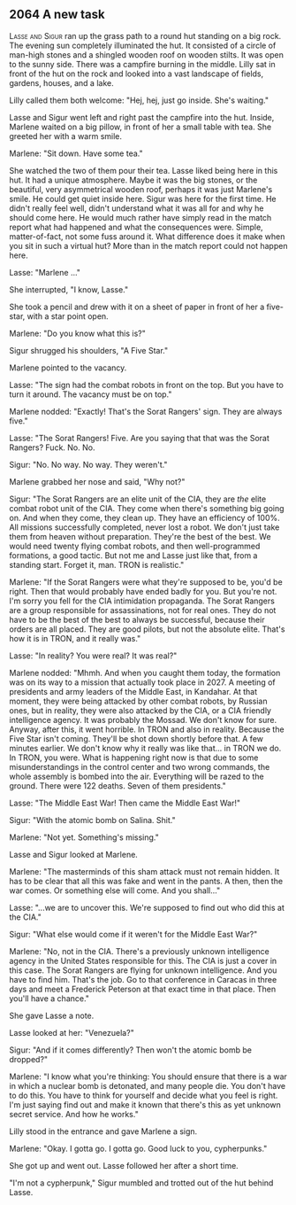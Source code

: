 
## **2064** A new task

<span style="font-variant:small-caps;">Lasse and Sigur</span> ran up the grass path to a round hut standing on a big rock.
The evening sun completely illuminated the hut.
It consisted of a circle of man-high stones and a shingled wooden roof on wooden stilts.
It was open to the sunny side.
There was a campfire burning in the middle.
Lilly sat in front of the hut on the rock and looked into a vast landscape of fields, gardens, houses, and a lake.

Lilly called them both welcome: "Hej, hej, just go inside.
She's waiting."

Lasse and Sigur went left and right past the campfire into the hut.
Inside, Marlene waited on a big pillow, in front of her a small table with tea.
She greeted her with a warm smile.

Marlene: "Sit down.
Have some tea."

She watched the two of them pour their tea.
Lasse liked being here in this hut.
It had a unique atmosphere.
Maybe it was the big stones, or the beautiful, very asymmetrical wooden roof, perhaps it was just Marlene's smile.
He could get quiet inside here.
Sigur was here for the first time.
He didn't really feel well, didn't understand what it was all for and why he should come here.
He would much rather have simply read in the match report what had happened and what the consequences were.
Simple, matter-of-fact, not some fuss around it.
What difference does it make when you sit in such a virtual hut?
More than in the match report could not happen here.

Lasse: "Marlene ..."

She interrupted, "I know, Lasse."

She took a pencil and drew with it on a sheet of paper in front of her a five-star, with a star point open.

Marlene: "Do you know what this is?"

Sigur shrugged his shoulders, "A Five Star."

Marlene pointed to the vacancy.

Lasse: "The sign had the combat robots in front on the top.
But you have to turn it around.
The vacancy must be on top."

Marlene nodded: "Exactly! That's the Sorat Rangers' sign.
They are always five."

Lasse: "The Sorat Rangers!
Five.
Are you saying that that was the Sorat Rangers? Fuck.
No. No.

Sigur: "No.
No way. No way.
They weren't."

Marlene grabbed her nose and said, "Why not?"

Sigur: "The Sorat Rangers are an elite unit of the CIA, they are _the_ elite combat robot unit of the CIA.
They come when there's something big going on.
And when they come, they clean up.
They have an efficiency of 100%.
All missions successfully completed, never lost a robot.
We don't just take them from heaven without preparation.
They're the best of the best.
We would need twenty flying combat robots, and then well-programmed formations, a good tactic.
But not me and Lasse just like that, from a standing start.
Forget it, man.
TRON is realistic."

Marlene: "If the Sorat Rangers were what they're supposed to be, you'd be right.
Then that would probably have ended badly for you.
But you're not.
I'm sorry you fell for the CIA intimidation propaganda.
The Sorat Rangers are a group responsible for assassinations, not for real ones.
They do not have to be the best of the best to always be successful, because their orders are all placed.
They are good pilots, but not the absolute elite.
That's how it is in TRON, and it really was."

Lasse: "In reality? You were real? It was real?"

Marlene nodded: "Mhmh.
And when you caught them today, the formation was on its way to a mission that actually took place in 2027.
A meeting of presidents and army leaders of the Middle East, in Kandahar.
At that moment, they were being attacked by other combat robots, by Russian ones, but in reality, they were also attacked by the CIA, or
a CIA friendly intelligence agency.
It was probably the Mossad.
We don't know for sure.
Anyway, after this, it went horrible.
In TRON and also in reality.
Because the Five Star isn't coming.
They'll be shot down shortly before that.
A few minutes earlier.
We don't know why it really was like that... in TRON we do.
In TRON, you were.
What is happening right now is that due to some misunderstandings in the control center and two wrong commands, the whole assembly is bombed into the air.
Everything will be razed to the ground.
There were 122 deaths.
Seven of them presidents."

Lasse: "The Middle East War! Then came the Middle East War!"

Sigur: "With the atomic bomb on Salina.
Shit."

Marlene: "Not yet.
Something's missing."

Lasse and Sigur looked at Marlene.

Marlene: "The masterminds of this sham attack must not remain hidden.
It has to be clear that all this was fake and went in the pants.
A then, then the war comes.
Or something else will come.
And you shall..."

Lasse: "...we are to uncover this.
We're supposed to find out who did this at the CIA."

Sigur: "What else would come if it weren't for the Middle East War?"

Marlene: "No, not in the CIA.
There's a previously unknown intelligence agency in the United States responsible for this.
The CIA is just a cover in this case.
The Sorat Rangers are flying for unknown intelligence.
And you have to find him.
That's the job.
Go to that conference in Caracas in three days and meet a Frederick Peterson at that exact time in that place.
Then you'll have a chance."

She gave Lasse a note.

Lasse looked at her: "Venezuela?"

Sigur: "And if it comes differently? Then won't the atomic bomb be dropped?"

Marlene: "I know what you're thinking:
You should ensure that there is a war in which a nuclear bomb is detonated, and many people die.
You don't have to do this.
You have to think for yourself and decide what you feel is right.
I'm just saying find out and make it known that there's this as yet unknown secret service.
And how he works."

Lilly stood in the entrance and gave Marlene a sign.

Marlene: "Okay.
I gotta go. I gotta go.
Good luck to you, cypherpunks."

She got up and went out.
Lasse followed her after a short time.

"I'm not a cypherpunk," Sigur mumbled and trotted out of the hut behind Lasse.

